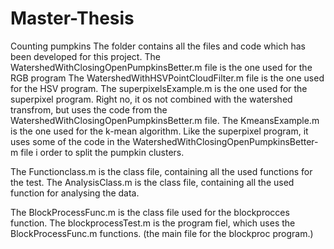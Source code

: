 # Master-Thesis
Counting pumpkins
The folder contains all the files and code which has been developed for this project. 
The WatershedWithClosingOpenPumpkinsBetter.m file is the one used for the RGB program
The WatershedWithHSVPointCloudFilter.m file is the one used for the HSV program. 
The superpixelsExample.m is the one used for the superpixel program. Right no, it os not combined with the watershed transfrom, but uses the code from the WatershedWithClosingOpenPumpkinsBetter.m file. 
The KmeansExample.m is the one used for the k-mean algorithm. Like the superpixel program, it uses some of the code in the WatershedWithClosingOpenPumpkinsBetter-m file i order to split the pumpkin clusters. 

The Functionclass.m is the class file, containing all the used functions for the test. 
The AnalysisClass.m is the class file, containing all the used function for analysing the data. 

The BlockProcessFunc.m is the class file used for the blockprocces function.
The blockprocessTest.m is the program fiel, which uses the BlockProcessFunc.m functions. (the main file for the blockproc program.)
